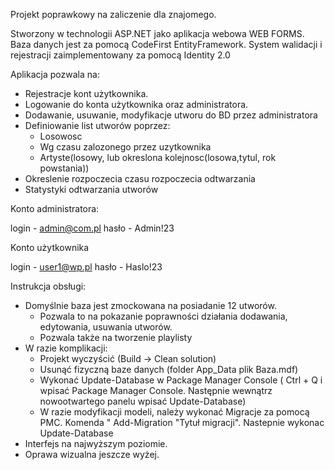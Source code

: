 Projekt poprawkowy na zaliczenie dla znajomego.

Stworzony w technologii ASP.NET jako aplikacja webowa WEB FORMS. 
Baza danych jest za pomocą CodeFirst EntityFramework.
System walidacji i rejestracji zaimplementowany za pomocą Identity 2.0

Aplikacja pozwala na:
- Rejestracje kont użytkownika.                                                 
- Logowanie do konta użytkownika oraz administratora.
- Dodawanie, usuwanie, modyfikacje utworu do BD przez administratora
- Definiowanie list utworów poprzez:
    * Losowosc
    * Wg czasu zalozonego przez uzytkownika
    * Artyste(losowy, lub okreslona kolejnosc(losowa,tytul, rok powstania))
- Okreslenie rozpoczecia czasu rozpoczecia odtwarzania
- Statystyki odtwarzania utworów

Konto administratora:

login - admin@com.pl
hasło - Admin!23

Konto użytkownika

login - user1@wp.pl
hasło - Haslo!23

Instrukcja obsługi:
- Domyślnie baza jest zmockowana na posiadanie 12 utworów.
    * Pozwala to na pokazanie poprawności działania dodawania, edytowania, usuwania utworów.
    * Pozwala także na tworzenie playlisty
- W razie komplikacji:
    * Projekt wyczyścić (Build -> Clean solution)
    * Usunąć fizyczną baze danych (folder App_Data plik Baza.mdf) 
    * Wykonać Update-Database w Package Manager Console ( Ctrl + Q i wpisać Package Manager Console. Następnie wewnątrz nowootwartego panelu wpisać Update-Database)
    * W razie modyfikacji modeli, należy wykonać Migracje za pomocą PMC. Komenda " Add-Migration "Tytuł migracji". Nastepnie wykonac Update-Database
- Interfejs na najwyższym poziomie. 
- Oprawa wizualna jeszcze wyżej.
    
